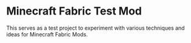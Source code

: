 # Minecraft Fabric Test Mod

This serves as a test project to experiment with various techniques and ideas for Minecraft Fabric Mods.
